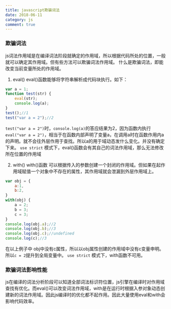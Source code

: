 ```yaml
---
title: javascript欺骗词法
date: 2018-06-11
category: js
comment: true
---
```


### 欺骗词法

js词法作用域是在编译词法阶段就确定的作用域，所以根据代码所处的位置，一般就可以确定其作用域。但有些方法可以欺骗词法作用域。
什么是欺骗词法，即能改变当前变量所处的作用域。
1. eval()
eval()函数能够将字符串解析成代码块执行。如下：
```js
var a = 1;
function test(str) {
    eval(str);
    console.log(a);
}
test();//1
test("var a = 2");//2
```
`test("var a = 2")`时，`console.log(a)`的答应结果为2，因为函数内执行`eval("var a = 2")`，相当于在函数内部声明了变量a，在调用a时在函数作用内a的声明。就不会往外层作用于查找。所以a的用于域动态发什么变化。并没有确定下来。
`use strict` 模式下，eval()函数会有其自己的词法作用域，那么无法修改所在位置的作用域

2. with()
with()函数 可以根据传入的参数创建一个封闭的作用域。但如果在起作用域赋值一个对象中不存在的属性，其作用域就会泄漏到外层作用域上。
```js
var obj = {
    a:1,
    b:2,
}
with(obj) {
    a = 2;
    b = 3;
    c = 3;
}
console.log(obj.a);//2
console.log(obj.b);//3
console.log(obj.c);//undefined
console.log(c);//3
```
在以上例子中 obj中没有c属性，所以以obj属性创建的作用域中没有c变量申明。所以`c = 2`提升到全局变量中。
`use strict` 模式下，with函数不可用。

### 欺骗词法影响性能

js在编译的词法分析阶段可以知道全部词法标识符位置，js引擎在编译时对作用域查找有优化。而eval()可以改变词法作用域，with是在运行时根据入参对象动态创建新的词法作用域。因此js编译时的优化都不起作用。因此大量使用eval和with会影响代码效率。
